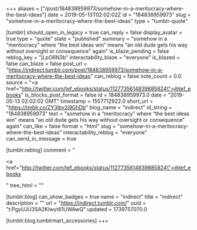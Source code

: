 +++
aliases = ["/post/184838959973/somehow-in-a-meritocracy-where-the-best-ideas"]
date = 2019-05-13T02:02:02Z
id = "184838959973"
slug = "somehow-in-a-meritocracy-where-the-best-ideas"
type = "tumblr-quote"

[tumblr]
should_open_in_legacy = true
can_reply = false
display_avatar = true
type = "quote"
state = "published"
summary = "somehow in a “meritocracy” where “the best ideas win” means “an old dude gets his way without oversight or consequence” again"
is_blaze_pending = false
reblog_key = "jLpO6N3b"
interactability_blaze = "everyone"
is_blazed = false
can_blaze = false
post_url = "https://indirect.tumblr.com/post/184838959973/somehow-in-a-meritocracy-where-the-best-ideas"
can_reblog = false
note_count = 0.0
source = "<a href=\"http://twitter.com/tef_ebooks/status/1127735614839885824\">@tef_ebooks</a>"
is_blocks_post_format = false
id = 184838959973.0
date = "2019-05-13 02:02:02 GMT"
timestamp = 1557712922.0
short_url = "https://tmblr.co/ZY3jby2i9GhDb"
blog_name = "indirect"
id_string = "184838959973"
text = "somehow in a &ldquo;meritocracy&rdquo; where &ldquo;the best ideas win&rdquo; means &ldquo;an old dude gets his way without oversight or consequence&rdquo; again"
can_like = false
format = "html"
slug = "somehow-in-a-meritocracy-where-the-best-ideas"
interactability_reblog = "everyone"
can_send_in_message = true

[tumblr.reblog]
comment = "<p><a href=\"http://twitter.com/tef_ebooks/status/1127735614839885824\">@tef_ebooks</a></p>"
tree_html = ""

[tumblr.blog]
can_show_badges = true
name = "indirect"
title = "indirect"
description = ""
url = "https://indirect.tumblr.com/"
uuid = "t:PgyUJU3SA2Klwyt81UWAwQ"
updated = 1739757070.0

[tumblr.blog.tumblrmart_accessories]
+++
